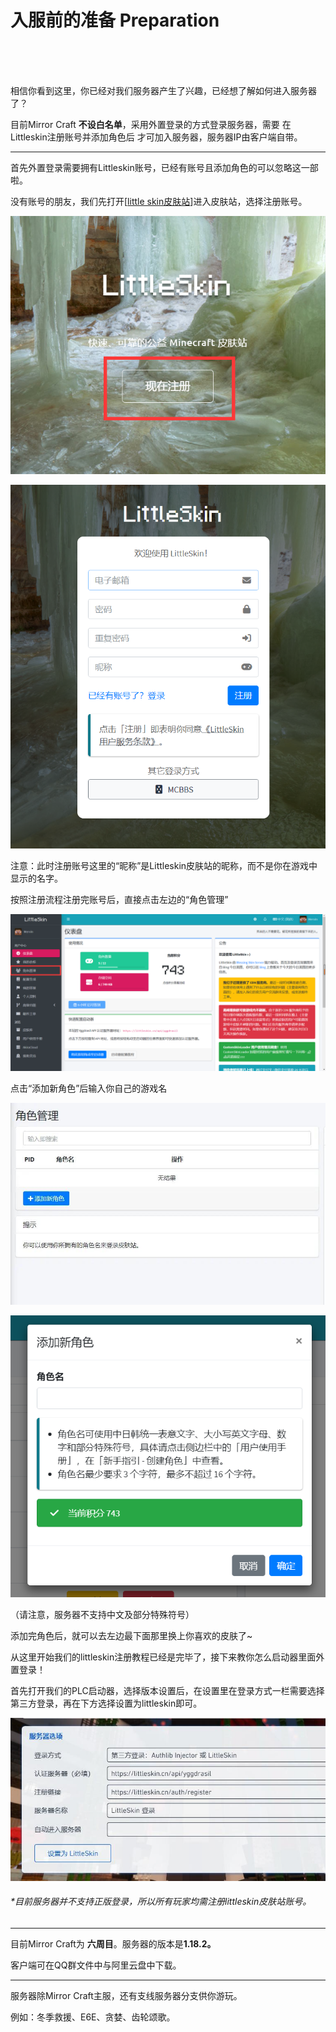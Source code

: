 # 入服前的准备 Preparation

<br>
<br>
<br>

相信你看到这里，你已经对我们服务器产生了兴趣，已经想了解如何进入服务器了？

目前Mirror Craft **不设白名单**，采用外置登录的方式登录服务器，需要 在Littleskin注册账号并添加角色后 才可加入服务器，服务器IP由客户端自带。

------

首先外置登录需要拥有Littleskin账号，已经有账号且添加角色的可以忽略这一部啦。

没有账号的朋友，我们先打开[[little skin皮肤站](https://littleskin.cn)]进入皮肤站，选择注册账号。

![](../images/入服准备/pf1小.png)

![](../images/入服准备/pf2.png)

注意：此时注册账号这里的“昵称”是Littleskin皮肤站的昵称，而不是你在游戏中显示的名字。

按照注册流程注册完账号后，直接点击左边的“角色管理”

![](../images/入服准备/pf3.png)

点击“添加新角色”后输入你自己的游戏名

![](../images/入服准备/pf4.jpg)

![](../images/入服准备/pf5.png)

（请注意，服务器不支持中文及部分特殊符号）

添加完角色后，就可以去左边最下面那里换上你喜欢的皮肤了~

从这里开始我们的littleskin注册教程已经是完毕了，接下来教你怎么启动器里面外置登录！

首先打开我们的PLC启动器，选择版本设置后，在设置里在登录方式一栏需要选择第三方登录，再在下方选择设置为littleskin即可。

![](../images/入服准备/pf6.jpg)

###### *目前服务器并不支持正版登录，所以所有玩家均需注册littleskin皮肤站账号。

------

目前Mirror Craft为 **六周目**。服务器的版本是**1.18.2。**

客户端可在QQ群文件中与阿里云盘中下载。

------

服务器除Mirror Craft主服，还有支线服务器分支供你游玩。

例如：冬季救援、E6E、贪婪、齿轮颂歌。